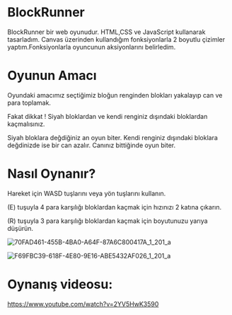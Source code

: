 # BlockRunner
BlockRunner bir web oyunudur. HTML,CSS ve JavaScript kullanarak tasarladım. Canvas üzerinden kullandığım fonksiyonlarla 2 boyutlu çizimler yaptım.Fonksiyonlarla oyuncunun aksiyonlarını belirledim.

# Oyunun Amacı
Oyundaki amacımız seçtiğimiz bloğun renginden blokları yakalayıp can ve para toplamak.

Fakat dikkat ! Siyah bloklardan ve kendi renginiz dışındaki bloklardan kaçmalısınız.

Siyah bloklara değdiğiniz an oyun biter. Kendi renginiz dışındaki bloklara değdinizde ise bir can azalır. Canınız bittiğinde oyun biter.

# Nasıl Oynanır?
Hareket için WASD tuşlarını veya yön tuşlarını kullanın.

(E) tuşuyla 4 para karşılığı bloklardan kaçmak için hızınızı 2 
katına çıkarın.

(R) tuşuyla 3 para karşılığı bloklardan kaçmak için boyutunuzu yarıya düşürün.

![70FAD461-455B-4BA0-A64F-87A6C800417A_1_201_a](https://github.com/ssevvalyavuz/BlockRunner/assets/111804052/bb03eca9-8873-4fbb-ae7a-26c6d038d890)


![F69FBC39-618F-4E80-9E16-ABE5432AF026_1_201_a](https://github.com/ssevvalyavuz/BlockRunner/assets/111804052/6c94a251-2a3f-44ae-b3dd-070428ffa03c)

# Oynanış videosu:
https://www.youtube.com/watch?v=2YV5HwK3590
